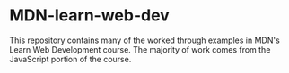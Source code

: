 # MDN-learn-web-dev
This repository contains many of the worked through examples in MDN's Learn Web Development course. The majority of work comes from the JavaScript portion of the course. 

